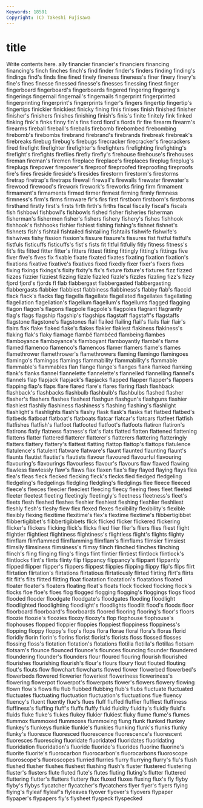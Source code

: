 ```yaml
---
Keywords: 18591 
Copyright: (C) Takeshi Fujisawa
---
```


# title

Write contents here.
ally financier financier's
financiers financing financing's finch finches finch's find finder finder's finders
finding finding's findings find's finds fine fined finely fineness fineness's
finer finery finery's fine's fines finesse finessed finesse's finesses finessing
finest finger fingerboard fingerboard's fingerboards fingered fingering fingering's fingerings fingernail
fingernail's fingernails fingerprint fingerprinted fingerprinting fingerprint's fingerprints finger's fingers fingertip
fingertip's fingertips finickier finickiest finicky fining finis finises finish finished
finisher finisher's finishers finishes finishing finish's finis's finite finitely fink
finked finking fink's finks finny fin's fins fiord fiord's fiords
fir fire firearm firearm's firearms fireball fireball's fireballs firebomb firebombed
firebombing firebomb's firebombs firebrand firebrand's firebrands firebreak firebreak's firebreaks firebug
firebug's firebugs firecracker firecracker's firecrackers fired firefight firefighter firefighter's firefighters
firefighting firefighting's firefight's firefights fireflies firefly firefly's firehouse firehouse's firehouses
fireman fireman's firemen fireplace fireplace's fireplaces fireplug fireplug's fireplugs firepower
firepower's fireproof fireproofed fireproofing fireproofs fire's fires fireside fireside's firesides
firestorm firestorm's firestorms firetrap firetrap's firetraps firewall firewall's firewalls firewater
firewater's firewood firewood's firework firework's fireworks firing firm firmament firmament's
firmaments firmed firmer firmest firming firmly firmness firmness's firm's firms
firmware fir's firs first firstborn firstborn's firstborns firsthand firstly first's
firsts firth firth's firths fiscal fiscally fiscal's fiscals fish fishbowl
fishbowl's fishbowls fished fisher fisheries fisherman fisherman's fishermen fisher's fishers
fishery fishery's fishes fishhook fishhook's fishhooks fishier fishiest fishing fishing's
fishnet fishnet's fishnets fish's fishtail fishtailed fishtailing fishtails fishwife fishwife's
fishwives fishy fission fission's fissure fissure's fissures fist fistful fistful's
fistfuls fisticuffs fisticuffs's fist's fists fit fitful fitfully fitly fitness
fitness's fit's fits fitted fitter fitter's fitters fittest fitting fittingly
fitting's fittings five fiver five's fives fix fixable fixate fixated
fixates fixating fixation fixation's fixations fixative fixative's fixatives fixed fixedly
fixer fixer's fixers fixes fixing fixings fixings's fixity fixity's fix's
fixture fixture's fixtures fizz fizzed fizzes fizzier fizziest fizzing fizzle
fizzled fizzle's fizzles fizzling fizz's fizzy fjord fjord's fjords fl
flab flabbergast flabbergasted flabbergasting flabbergasts flabbier flabbiest flabbiness flabbiness's flabby
flab's flaccid flack flack's flacks flag flagella flagellate flagellated flagellates
flagellating flagellation flagellation's flagellum flagellum's flagellums flagged flagging flagon flagon's
flagons flagpole flagpole's flagpoles flagrant flagrantly flag's flags flagship flagship's
flagships flagstaff flagstaff's flagstaffs flagstone flagstone's flagstones flail flailed flailing
flail's flails flair flair's flairs flak flake flaked flake's flakes
flakier flakiest flakiness flakiness's flaking flak's flaky flamage flambé flambéed
flambeing flambes flamboyance flamboyance's flamboyant flamboyantly flambé's flame flamed flamenco
flamenco's flamencos flamer flamers flame's flames flamethrower flamethrower's flamethrowers flaming
flamingo flamingoes flamingo's flamingos flamings flammability flammability's flammable flammable's flammables
flan flange flange's flanges flank flanked flanking flank's flanks flannel
flannelette flannelette's flannelled flannelling flannel's flannels flap flapjack flapjack's flapjacks
flapped flapper flapper's flappers flapping flap's flaps flare flared flare's
flares flaring flash flashback flashback's flashbacks flashbulb flashbulb's flashbulbs flashed
flasher flasher's flashers flashes flashest flashgun flashgun's flashguns flashier flashiest
flashily flashiness flashiness's flashing flashing's flashlight flashlight's flashlights flash's flashy
flask flask's flasks flat flatbed flatbed's flatbeds flatboat flatboat's flatboats
flatcar flatcar's flatcars flatfeet flatfish flatfishes flatfish's flatfoot flatfooted flatfoot's
flatfoots flatiron flatiron's flatirons flatly flatness flatness's flat's flats flatted
flatten flattened flattening flattens flatter flattered flatterer flatterer's flatterers flattering
flatteringly flatters flattery flattery's flattest flatting flattop flattop's flattops flatulence
flatulence's flatulent flatware flatware's flaunt flaunted flaunting flaunt's flaunts flautist
flautist's flautists flavour flavoured flavourful flavouring flavouring's flavourings flavourless flavour's
flavours flaw flawed flawing flawless flawlessly flaw's flaws flax flaxen
flax's flay flayed flaying flays flea flea's fleas fleck flecked
flecking fleck's flecks fled fledged fledgeling fledgeling's fledgelings fledgling fledgling's
fledglings flee fleece fleeced fleece's fleeces fleecier fleeciest fleecing fleecy
fleeing flees fleet fleeted fleeter fleetest fleeting fleetingly fleetingly's fleetness
fleetness's fleet's fleets flesh fleshed fleshes fleshier fleshiest fleshing fleshlier
fleshliest fleshly flesh's fleshy flew flex flexed flexes flexibility flexibility's
flexible flexibly flexing flexitime flexitime's flex's flextime flextime's flibbertigibbet flibbertigibbet's
flibbertigibbets flick flicked flicker flickered flickering flicker's flickers flicking flick's
flicks flied flier flier's fliers flies fliest flight flightier flightiest
flightiness flightiness's flightless flight's flights flighty flimflam flimflammed flimflamming flimflam's
flimflams flimsier flimsiest flimsily flimsiness flimsiness's flimsy flinch flinched flinches
flinching flinch's fling flinging fling's flings flint flintier flintiest flintlock
flintlock's flintlocks flint's flints flinty flip flippancy flippancy's flippant flippantly
flipped flipper flipper's flippers flippest flippies flipping flippy flip's flips
flirt flirtation flirtation's flirtations flirtatious flirtatiously flirted flirting flirt's flirts
flit flit's flits flitted flitting float floatation floatation's floatations floated
floater floater's floaters floating float's floats flock flocked flocking flock's
flocks floe floe's floes flog flogged flogging flogging's floggings flogs
flood flooded flooder floodgate floodgate's floodgates flooding floodlight floodlighted floodlighting
floodlight's floodlights floodlit flood's floods floor floorboard floorboard's floorboards floored
flooring flooring's floor's floors floozie floozie's floozies floozy floozy's flop
flophouse flophouse's flophouses flopped floppier floppies floppiest floppiness floppiness's flopping
floppy floppy's flop's flops flora florae floral flora's floras florid
floridly florin florin's florins florist florist's florists floss flossed flosses
flossing floss's flotation flotation's flotations flotilla flotilla's flotillas flotsam flotsam's
flounce flounced flounce's flounces flouncing flounder floundered floundering flounder's flounders
flour floured flouring flourish flourished flourishes flourishing flourish's flour's flours
floury flout flouted flouting flout's flouts flow flowchart flowcharts flowed
flower flowerbed flowerbed's flowerbeds flowered flowerier floweriest floweriness floweriness's flowering
flowerpot flowerpot's flowerpots flower's flowers flowery flowing flown flow's flows
flu flub flubbed flubbing flub's flubs fluctuate fluctuated fluctuates fluctuating
fluctuation fluctuation's fluctuations flue fluency fluency's fluent fluently flue's flues
fluff fluffed fluffier fluffiest fluffiness fluffiness's fluffing fluff's fluffs fluffy
fluid fluidity fluidity's fluidly fluid's fluids fluke fluke's flukes flukey
flukier flukiest fluky flume flume's flumes flummox flummoxed flummoxes flummoxing
flung flunk flunked flunkey flunkey's flunkeys flunkie flunkie's flunkies flunking
flunk's flunks flunky flunky's fluoresce fluoresced fluorescence fluorescence's fluorescent fluoresces
fluorescing fluoridate fluoridated fluoridates fluoridating fluoridation fluoridation's fluoride fluoride's fluorides
fluorine fluorine's fluorite fluorite's fluorocarbon fluorocarbon's fluorocarbons fluoroscope fluoroscope's fluoroscopes
flurried flurries flurry flurrying flurry's flu's flush flushed flusher flushes
flushest flushing flush's fluster flustered flustering fluster's flusters flute fluted
flute's flutes fluting fluting's flutter fluttered fluttering flutter's flutters fluttery
flux fluxed fluxes fluxing flux's fly flyby flyby's flybys flycatcher
flycatcher's flycatchers flyer flyer's flyers flying flying's flyleaf flyleaf's flyleaves
flyover flyover's flyovers flypaper flypaper's flypapers fly's flysheet flyspeck flyspecked
